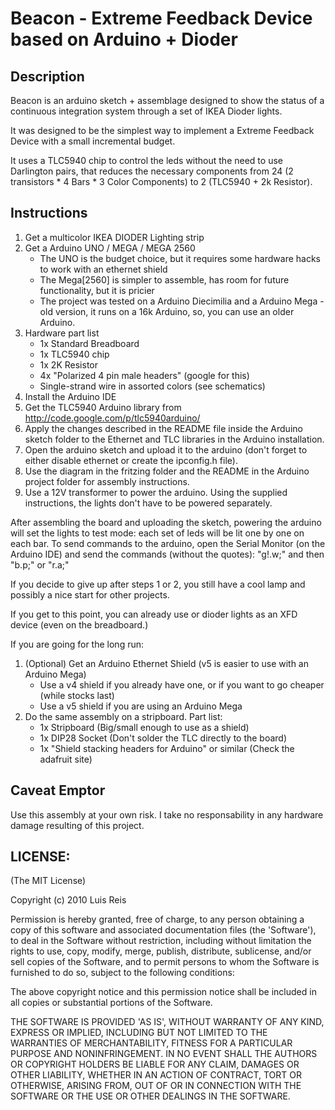 Beacon - Extreme Feedback Device based on Arduino + Dioder
==========================================================

## Description

Beacon is an arduino sketch + assemblage designed to show the status of a continuous integration system through
a set of IKEA Dioder lights.

It was designed to be the simplest way to implement a Extreme Feedback Device with a small incremental budget.

It uses a TLC5940 chip to control the leds without the need to use Darlington pairs, that reduces the necessary components
from 24 (2 transistors * 4 Bars * 3 Color Components) to 2 (TLC5940 + 2k Resistor).

## Instructions

1. Get a multicolor IKEA DIODER Lighting strip
2. Get a Arduino UNO / MEGA / MEGA 2560
    * The UNO is the budget choice, but it requires some hardware hacks to work with an ethernet shield
    * The Mega[2560] is simpler to assemble, has room for future functionality, but it is pricier
    * The project was tested on a Arduino Diecimilia and a Arduino Mega - old version, it runs on a 16k Arduino, so, you can
      use an older Arduino.
3. Hardware part list
    * 1x Standard Breadboard
    * 1x TLC5940 chip
    * 1x 2K Resistor
    * 4x "Polarized 4 pin male headers" (google for this)
    * Single-strand wire in assorted colors (see schematics)
4. Install the Arduino IDE
5. Get the TLC5940 Arduino library from http://code.google.com/p/tlc5940arduino/
6. Apply the changes described in the README file inside the Arduino sketch folder to the Ethernet and TLC libraries in the
   Arduino installation.
7. Open the arduino sketch and upload it to the arduino (don't forget to either disable ethernet or create the ipconfig.h file).
8. Use the diagram in the fritzing folder and the README in the Arduino project folder for assembly instructions.
9. Use a 12V transformer to power the arduino. Using the supplied instructions, the lights don't have to be powered separately.

After assembling the board and uploading the sketch, powering the arduino will set the lights to test mode: each set of
leds will be lit one by one on each bar. To send commands to the arduino, open the Serial Monitor (on the Arduino IDE) and send the
commands (without the quotes): "g!.w;" and then "b.p;" or "r.a;"

If you decide to give up after steps 1 or 2, you still have a cool lamp and possibly a nice start for other projects.

If you get to this point, you can already use or dioder lights as an XFD device (even on the breadboard.)

If you are going for the long run:
1. (Optional) Get an Arduino Ethernet Shield (v5 is easier to use with an Arduino Mega)
    * Use a v4 shield if you already have one, or if you want to go cheaper (while stocks last)
    * Use a v5 shield if you are using an Arduino Mega
2. Do the same assembly on a stripboard. Part list:
    * 1x Stripboard (Big/small enough to use as a shield)
    * 1x DIP28 Socket (Don't solder the TLC directly to the board)
    * 1x "Shield stacking headers for Arduino" or similar (Check the adafruit site)

## Caveat Emptor

Use this assembly at your own risk. I take no responsability in any hardware damage resulting of this
project.

## LICENSE:

(The MIT License)

Copyright (c) 2010 Luis Reis

Permission is hereby granted, free of charge, to any person obtaining
a copy of this software and associated documentation files (the
'Software'), to deal in the Software without restriction, including
without limitation the rights to use, copy, modify, merge, publish,
distribute, sublicense, and/or sell copies of the Software, and to
permit persons to whom the Software is furnished to do so, subject to
the following conditions:

The above copyright notice and this permission notice shall be
included in all copies or substantial portions of the Software.

THE SOFTWARE IS PROVIDED 'AS IS', WITHOUT WARRANTY OF ANY KIND,
EXPRESS OR IMPLIED, INCLUDING BUT NOT LIMITED TO THE WARRANTIES OF
MERCHANTABILITY, FITNESS FOR A PARTICULAR PURPOSE AND NONINFRINGEMENT.
IN NO EVENT SHALL THE AUTHORS OR COPYRIGHT HOLDERS BE LIABLE FOR ANY
CLAIM, DAMAGES OR OTHER LIABILITY, WHETHER IN AN ACTION OF CONTRACT,
TORT OR OTHERWISE, ARISING FROM, OUT OF OR IN CONNECTION WITH THE
SOFTWARE OR THE USE OR OTHER DEALINGS IN THE SOFTWARE.
